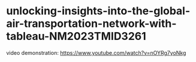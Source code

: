 # unlocking-insights-into-the-global-air-transportation-network-with-tableau-NM2023TMID3261
video demonstration: https://www.youtube.com/watch?v=nOYRg7yoNkg
